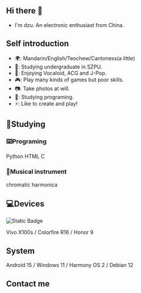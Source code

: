 ## Hi there 👋

- I'm dzu. An electronic enthusiast from China.

## Self introduction

- 🌍: Mandarin/English/Teochew/Cantoness(a little)
- 📖: Studying undergraduate in SZPU.
- 🎵: Enjoying Vocaloid, ACG and J-Pop.
- 🎮: Play many kinds of games but poor skills.
- 📷: Take photos at will.
- 🌱: Studying programing.
- ⚡️: Like to create and play!

## 🌱Studying

### ⌨️Programing
Python HTML C

### 🎵Musical instrument
chromatic harmonica

## 💻Devices
![Static Badge](https://img.shields.io/badge/:badgeContent?style=plastic&logo=%3Csvg%20role%3D%22img%22%20viewBox%3D%220%200%2024%2024%22%20xmlns%3D%22http%3A%2F%2Fwww.w3.org%2F2000%2Fsvg%22%3E%3Ctitle%3Evivo%3C%2Ftitle%3E%3Cpath%20d%3D%22M19.604%2014.101c-1.159%200-1.262-.95-1.262-1.24%200-.29.103-1.242%201.262-1.242h2.062c1.16%200%201.263.951%201.263%201.242%200%20.29-.104%201.24-1.263%201.24m-2.062-3.527c-2.142%200-2.333%201.752-2.333%202.287%200%20.535.19%202.286%202.333%202.286h2.062c2.143%200%202.334-1.751%202.334-2.286%200-.535-.19-2.287-2.334-2.287m-5.477.107c-.286%200-.345.05-.456.213-.11.164-2.022%203.082-2.022%203.082-.06.09-.126.126-.206.126-.08%200-.145-.036-.206-.126%200%200-1.912-2.918-2.022-3.082-.11-.164-.17-.213-.456-.213h-.668c-.154%200-.224.12-.127.267l2.283%203.467c.354.521.614.732%201.196.732s.842-.21%201.196-.732l2.284-3.467c.096-.146.026-.267-.128-.267m-8.876.284c0-.203.08-.284.283-.284h.505c.203%200%20.283.08.283.283v3.9c0%20.202-.08.283-.283.283h-.505c-.203%200-.283-.08-.283-.283zm-1.769-.285c-.287%200-.346.05-.456.213-.11.164-2.022%203.082-2.022%203.082-.061.09-.126.126-.206.126-.08%200-.145-.036-.206-.126%200%200-1.912-2.918-2.023-3.082-.11-.164-.169-.213-.455-.213H.175c-.171%200-.224.12-.127.267l2.283%203.467c.355.521.615.732%201.197.732.582%200%20.842-.21%201.196-.732l2.283-3.467c.097-.146.044-.267-.127-.267m1.055-.893c-.165-.164-.165-.295%200-.46l.351-.351c.165-.165.296-.165.46%200l.352.351c.165.165.165.296%200%20.46l-.352.352c-.164.165-.295.165-.46%200z%22%2F%3E%3C%2Fsvg%3E&logoColor=%23415FFF&labelColor=%23415FFF&color=%23415FFF)

Vivo X100s / Colorfire R16 / Honor 9

## System
Android 15 / Windows 11 / Harmony OS 2 / Debian 12

## Contact me

<!--
**dzuisk/dzuisk** is a ✨ _special_ ✨ repository because its `README.md` (this file) appears on your GitHub profile.

Here are some ideas to get you started:

- 🔭 I’m currently working on ...
- 🌱 I’m currently learning Programing
- 👯 I’m looking to collaborate on ...
- 🤔 I’m looking for help with ...
- 💬 Ask me about ...
- 📫 How to reach me: ...
- 😄 Pronouns: ...
- ⚡ Fun fact: ...
-->
